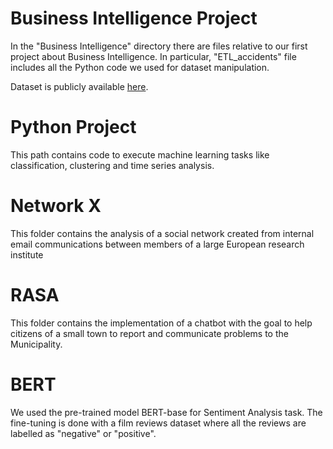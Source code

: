 # Business Intelligence Project
In the "Business Intelligence" directory there are files relative to our first project about Business Intelligence.
In particular, "ETL_accidents" file includes all the Python code we used for dataset manipulation.

Dataset is publicly available [here](https://www.kaggle.com/datasets/sobhanmoosavi/us-accidents?resource=download). 

# Python Project
This path contains code to execute machine learning tasks like classification, clustering and time series analysis.

# Network X
This folder contains the analysis of a social network created from internal email communications between members of a large European research institute

# RASA
This folder contains the implementation of a chatbot with the goal to help citizens of a small town to report and communicate problems to the Municipality.

# BERT
We used the pre-trained model BERT-base for Sentiment Analysis task. The fine-tuning is done with a film reviews dataset where all the reviews are labelled as "negative" or "positive".
